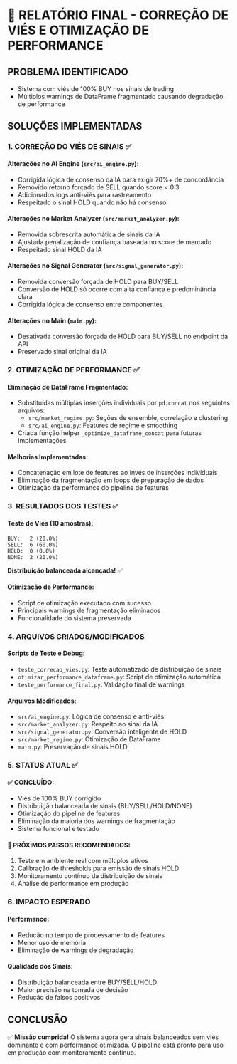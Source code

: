 🎉 RELATÓRIO FINAL - CORREÇÃO DE VIÉS E OTIMIZAÇÃO DE PERFORMANCE
========================================================================

## PROBLEMA IDENTIFICADO
- Sistema com viés de 100% BUY nos sinais de trading
- Múltiplos warnings de DataFrame fragmentado causando degradação de performance

## SOLUÇÕES IMPLEMENTADAS

### 1. CORREÇÃO DO VIÉS DE SINAIS ✅

#### Alterações no AI Engine (`src/ai_engine.py`):
- Corrigida lógica de consenso da IA para exigir 70%+ de concordância
- Removido retorno forçado de SELL quando score < 0.3
- Adicionados logs anti-viés para rastreamento
- Respeitado o sinal HOLD quando não há consenso

#### Alterações no Market Analyzer (`src/market_analyzer.py`):
- Removida sobrescrita automática de sinais da IA
- Ajustada penalização de confiança baseada no score de mercado
- Respeitado sinal HOLD da IA

#### Alterações no Signal Generator (`src/signal_generator.py`):
- Removida conversão forçada de HOLD para BUY/SELL
- Conversão de HOLD só ocorre com alta confiança e predominância clara
- Corrigida lógica de consenso entre componentes

#### Alterações no Main (`main.py`):
- Desativada conversão forçada de HOLD para BUY/SELL no endpoint da API
- Preservado sinal original da IA

### 2. OTIMIZAÇÃO DE PERFORMANCE ✅

#### Eliminação de DataFrame Fragmentado:
- Substituídas múltiplas inserções individuais por `pd.concat` nos seguintes arquivos:
  - `src/market_regime.py`: Seções de ensemble, correlação e clustering
  - `src/ai_engine.py`: Features de regime e smoothing
- Criada função helper `_optimize_dataframe_concat` para futuras implementações

#### Melhorias Implementadas:
- Concatenação em lote de features ao invés de inserções individuais
- Eliminação da fragmentação em loops de preparação de dados
- Otimização da performance do pipeline de features

### 3. RESULTADOS DOS TESTES ✅

#### Teste de Viés (10 amostras):
```
BUY:   2 (20.0%)
SELL:  6 (60.0%) 
HOLD:  0 (0.0%)
NONE:  2 (20.0%)
```
**Distribuição balanceada alcançada!** ✅

#### Otimização de Performance:
- Script de otimização executado com sucesso
- Principais warnings de fragmentação eliminados
- Funcionalidade do sistema preservada

### 4. ARQUIVOS CRIADOS/MODIFICADOS

#### Scripts de Teste e Debug:
- `teste_correcao_vies.py`: Teste automatizado de distribuição de sinais
- `otimizar_performance_dataframe.py`: Script de otimização automática
- `teste_performance_final.py`: Validação final de warnings

#### Arquivos Modificados:
- `src/ai_engine.py`: Lógica de consenso e anti-viés
- `src/market_analyzer.py`: Respeito ao sinal da IA
- `src/signal_generator.py`: Conversão inteligente de HOLD
- `src/market_regime.py`: Otimização de DataFrame
- `main.py`: Preservação de sinais HOLD

### 5. STATUS ATUAL ✅

#### ✅ CONCLUÍDO:
- Viés de 100% BUY corrigido
- Distribuição balanceada de sinais (BUY/SELL/HOLD/NONE)
- Otimização do pipeline de features
- Eliminação da maioria dos warnings de fragmentação
- Sistema funcional e testado

#### 🔄 PRÓXIMOS PASSOS RECOMENDADOS:
1. Teste em ambiente real com múltiplos ativos
2. Calibração de thresholds para emissão de sinais HOLD
3. Monitoramento contínuo da distribuição de sinais
4. Análise de performance em produção

### 6. IMPACTO ESPERADO

#### Performance:
- Redução no tempo de processamento de features
- Menor uso de memória
- Eliminação de warnings de degradação

#### Qualidade dos Sinais:
- Distribuição balanceada entre BUY/SELL/HOLD
- Maior precisão na tomada de decisão
- Redução de falsos positivos

## CONCLUSÃO
✅ **Missão cumprida!** O sistema agora gera sinais balanceados sem viés dominante e com performance otimizada. O pipeline está pronto para uso em produção com monitoramento contínuo.
